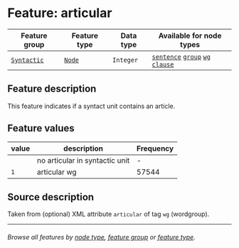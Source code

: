 # Feature: articular

Feature group | Feature type | Data type | Available for node types
---  | --- | --- | --- 
[`Syntactic`](featuresbygroup.md#syntactic-features) | [`Node`](featuresbyfeaturetype.md#node-features) | `Integer` | [`sentence`](featuresbynodetype.md#sentence-nodes) [`group`](featuresbynodetype.md#group-nodes)  [`wg`](featuresbynodetype.md#wordgroup-nodes) [`clause`](featuresbynodetype.md#clause-nodes)

## Feature description 

This feature indicates if a syntact unit contains an article.

## Feature values 

value | description | Frequency
---  | --- | --- 
` ` | no articular in syntactic unit | -
`1` |  articular wg | 57544

## Source description

Taken from (optional) XML attribute `articular` of tag `wg` (wordgroup).

---
###### *Browse all features by [node type](featuresbynodetype.md#readme), [feature group](featuresbygroup.md#readme) or [feature type](featuresbyfeaturetype.md#readme).*
